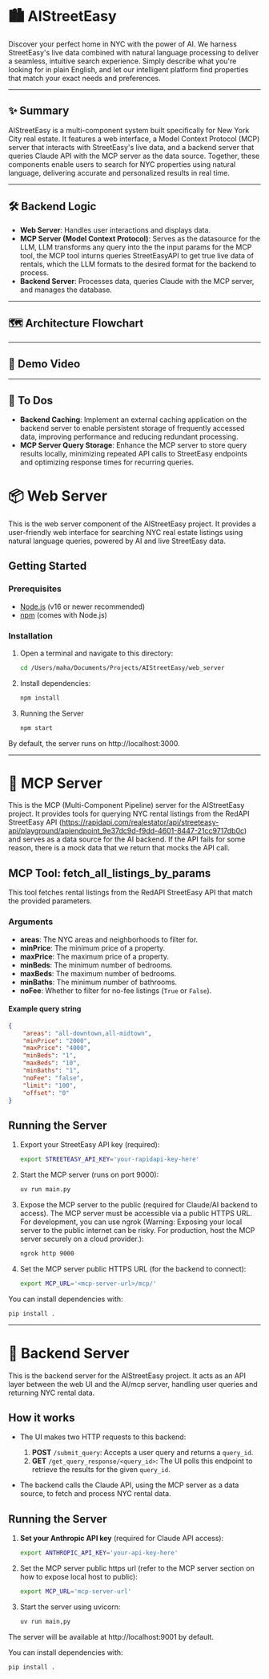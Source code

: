 # 🏙️ AIStreetEasy

Discover your perfect home in NYC with the power of AI. We harness StreetEasy's live data combined with natural language processing to deliver a seamless, intuitive search experience. Simply describe what you're looking for in plain English, and let our intelligent platform find properties that match your exact needs and preferences.

---

## ✨ Summary

AIStreetEasy is a multi-component system built specifically for New York City real estate. It features a web interface, a Model Context Protocol (MCP) server that interacts with StreetEasy's live data, and a backend server that queries Claude API with the MCP server as the data source. Together, these components enable users to search for NYC properties using natural language, delivering accurate and personalized results in real time.

---

## 🛠️ Backend Logic

- **Web Server**: Handles user interactions and displays data.
- **MCP Server (Model Context Protocol)**: Serves as the datasource for the LLM, LLM transforms any query into the the input params for the MCP tool, the MCP tool inturns queries StreetEasyAPI to get true live data of rentals, which the LLM formats to the desired format for the backend to process.
- **Backend Server**: Processes data, queries Claude with the MCP server, and manages the database.

---

## 🗺️ Architecture Flowchart

<!-- Add your architecture flowchart here -->

---

## 🎥 Demo Video

<!-- Add your demo video here -->

---


## 🚀 To Dos

- **Backend Caching**: Implement an external caching application on the backend server to enable persistent storage of frequently accessed data, improving performance and reducing redundant processing.
- **MCP Server Query Storage**: Enhance the MCP server to store query results locally, minimizing repeated API calls to StreetEasy endpoints and optimizing response times for recurring queries.


# 📦 Web Server

This is the web server component of the AIStreetEasy project. It provides a user-friendly web interface for searching NYC real estate listings using natural language queries, powered by AI and live StreetEasy data.

## Getting Started

### Prerequisites

- [Node.js](https://nodejs.org/) (v16 or newer recommended)
- [npm](https://www.npmjs.com/) (comes with Node.js)

### Installation

1. Open a terminal and navigate to this directory:

   ```sh
   cd /Users/maha/Documents/Projects/AIStreetEasy/web_server
   ```

2. Install dependencies:
   ```sh
   npm install
   ```

3. Running the Server
   ```sh
   npm start
   ```

By default, the server runs on http://localhost:3000.


---

# 🔗 MCP Server

This is the MCP (Multi-Component Pipeline) server for the AIStreetEasy project. It provides tools for querying NYC rental listings from the RedAPI StreetEasy API (https://rapidapi.com/realestator/api/streeteasy-api/playground/apiendpoint_9e37dc9d-f9dd-4601-8447-21cc9717db0c) and serves as a data source for the AI backend. If the API fails for some reason, there is a mock data that we return that mocks the API call.

## MCP Tool: fetch_all_listings_by_params

This tool fetches rental listings from the RedAPI StreetEasy API that match the provided parameters.

### Arguments

- **areas**: The NYC areas and neighborhoods to filter for.
- **minPrice**: The minimum price of a property.
- **maxPrice**: The maximum price of a property.
- **minBeds**: The minimum number of bedrooms.
- **maxBeds**: The maximum number of bedrooms.
- **minBaths**: The minimum number of bathrooms.
- **noFee**: Whether to filter for no-fee listings (`True` or `False`).

#### Example query string

```json
{
    "areas": "all-downtown,all-midtown",
    "minPrice": "2000",
    "maxPrice": "4000",
    "minBeds": "1",
    "maxBeds": "10",
    "minBaths": "1",
    "noFee": "false",
    "limit": "100",
    "offset": "0"
}
```

## Running the Server

1. Export your StreetEasy API key (required):

   ```sh
   export STREETEASY_API_KEY='your-rapidapi-key-here'
   ```

2. Start the MCP server (runs on port 9000):

   ```sh
   uv run main.py
   ```

3. Expose the MCP server to the public (required for Claude/AI backend to access). The MCP server must be accessible via a public HTTPS URL. For development, you can use ngrok (Warning: Exposing your local server to the public internet can be risky. For production, host the MCP server securely on a cloud provider.):  

   ```sh
   ngrok http 9000
   ```

4. Set the MCP server public HTTPS URL (for the backend to connect):   

   ```sh
   export MCP_URL='<mcp-server-url>/mcp/'
   ```



You can install dependencies with:

   ```sh
   pip install .
   ```

---

# 🧠 Backend Server

This is the backend server for the AIStreetEasy project. It acts as an API layer between the web UI and the AI/mcp server, handling user queries and returning NYC rental data.

## How it works

- The UI makes two HTTP requests to this backend:
  1. **POST** `/submit_query`: Accepts a user query and returns a `query_id`.
  2. **GET** `/get_query_response/<query_id>`: The UI polls this endpoint to retrieve the results for the given `query_id`.

- The backend calls the Claude API, using the MCP server as a data source, to fetch and process NYC rental data.

## Running the Server

1. **Set your Anthropic API key** (required for Claude API access):

   ```sh
   export ANTHROPIC_API_KEY='your-api-key-here'
   ```

2. Set the MCP server public https url (refer to the MCP server section on how to expose local host to public):

   ```sh
   export MCP_URL='mcp-server-url'
   ```

3. Start the server using uvicorn:   
   ```sh
   uv run main,py
   ```

The server will be available at http://localhost:9001 by default.

You can install dependencies with:

   ```sh
   pip install .
   ```